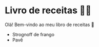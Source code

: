 # Livro de receitas :man_cook:

Olá! Bem-vindo ao meu libro de receitas :wave:

- Strognoff de frango
- Pavê